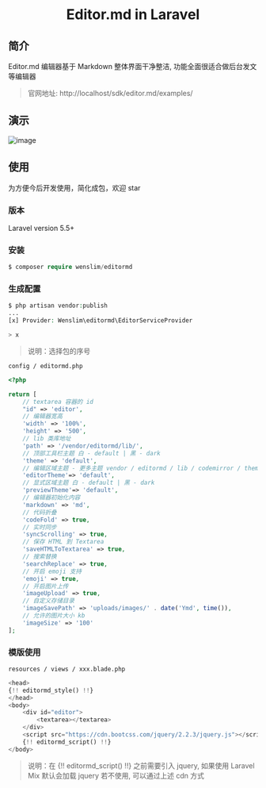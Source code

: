 <h1 align="center">Editor.md in Laravel</h1>

## 简介
Editor.md 编辑器基于 Markdown
整体界面干净整洁, 功能全面很适合做后台发文等编辑器
> 官网地址: http://localhost/sdk/editor.md/examples/
## 演示
![image](https://images.iiiku.com/iiiku/articles/content/20181122TdEpVWEOsi.png)
## 使用
为方便今后开发使用，简化成包，欢迎 star
### 版本
Laravel version 5.5+
### 安装
```php
$ composer require wenslim/editormd
```
### 生成配置
```php
$ php artisan vendor:publish
...
[x] Provider: Wenslim\editormd\EditorServiceProvider

> x
```
> 说明：选择包的序号

<code>config / editormd.php</code>
```php
<?php

return [
    // textarea 容器的 id
    "id" => 'editor',
    // 编辑器宽高
    'width' => '100%',
    'height' => '500',
    // lib 类库地址
    'path' => '/vendor/editormd/lib/',
    // 顶部工具栏主题 白 - default | 黑 - dark
    'theme' => 'default',
    // 编辑区域主题 - 更多主题 vendor / editormd / lib / codemirror / theme 的 css 名称
    'editorTheme'=> 'default',
    // 显式区域主题 白 - default | 黑 - dark
    'previewTheme'=> 'default',
    // 编辑器初始化内容
    'markdown' => 'md',
    // 代码折叠
    'codeFold' => true,
    // 实时同步
    'syncScrolling' => true,
    // 保存 HTML 到 Textarea
    'saveHTMLToTextarea' => true,
    // 搜索替换
    'searchReplace' => true,
    // 开启 emoji 支持
    'emoji' => true,
    // 开启图片上传
    'imageUpload' => true,
    // 自定义存储目录
    'imageSavePath' => 'uploads/images/' . date('Ymd', time()),
    // 允许的图片大小 kb
    'imageSize' => '100'
];
```
### 模版使用
<code>resources / views / xxx.blade.php</code>
```php
<head>
{!! editormd_style() !!}
</head>
<body>
    <div id="editor">
        <textarea></textarea>
    </div>
    <script src="https://cdn.bootcss.com/jquery/2.2.3/jquery.js"></script>
    {!! editormd_script() !!}
</body>
``` 
> 说明：在 {!! editormd_script() !!} 之前需要引入 jquery, 如果使用 Laravel Mix 默认会加载 jquery
> 若不使用, 可以通过上述 cdn 方式